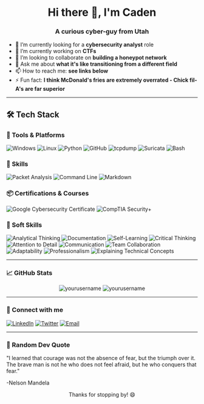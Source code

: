 <!-- Header / Greeting -->
<h1 align="center">Hi there 👋, I'm Caden</h1>
<h3 align="center">A curious cyber-guy from Utah</h3>

<!-- Short Description -->
- 🔭 I’m currently looking for a **cybersecurity analyst** role
- 🌱 I’m currently working on **CTFs**
- 🤝 I’m looking to collaborate on **building a honeypot network**
- 💬 Ask me about **what it's like transitioning from a different field**
- 📫 How to reach me: **see links below**
- ⚡ Fun fact: **I think McDonald's fries are extremely overrated - Chick fil-A's are far superior**

---

<!-- Tech Stack -->
## 🛠️ Tech Stack

### 🧰 Tools & Platforms
![Windows](https://img.shields.io/badge/Windows-0078D6?logo=windows&logoColor=white&style=for-the-badge)
![Linux](https://img.shields.io/badge/Linux-FCC624?logo=linux&logoColor=black&style=for-the-badge)
![Python](https://img.shields.io/badge/Python-3776AB?logo=python&logoColor=white&style=for-the-badge)
![GitHub](https://img.shields.io/badge/GitHub-181717?logo=github&logoColor=white&style=for-the-badge)
![tcpdump](https://img.shields.io/badge/tcpdump-000000?style=for-the-badge)
![Suricata](https://img.shields.io/badge/Suricata-FF6B6B?style=for-the-badge)
![Bash](https://img.shields.io/badge/Bash-4EAA25?logo=gnubash&logoColor=white&style=for-the-badge)

### 🧪 Skills
![Packet Analysis](https://img.shields.io/badge/Packet_Analysis-006400?style=for-the-badge)
![Command Line](https://img.shields.io/badge/Command_Line-4EAA25?style=for-the-badge)
![Markdown](https://img.shields.io/badge/Markdown-000000?logo=markdown&logoColor=white&style=for-the-badge)

### 📦 Certifications & Courses
![Google Cybersecurity Certificate](https://img.shields.io/badge/Google_Cybersecurity_Certificate-4285F4?logo=google&logoColor=white&style=for-the-badge)
![CompTIA Security+](https://img.shields.io/badge/Security%2B_(SY0--701)-E60028?logo=comptia&logoColor=white&style=for-the-badge)

### 🧠 Soft Skills
![Analytical Thinking](https://img.shields.io/badge/Analytical_Thinking-4682B4?style=for-the-badge)
![Documentation](https://img.shields.io/badge/Documentation-2E8B57?style=for-the-badge)
![Self-Learning](https://img.shields.io/badge/Self_Paced_Learning-9932CC?style=for-the-badge)
![Critical Thinking](https://img.shields.io/badge/Critical_Thinking-DAA520?style=for-the-badge&logo=brains&logoColor=white)
![Attention to Detail](https://img.shields.io/badge/Attention_to_Detail-FF8C00?style=for-the-badge)
![Communication](https://img.shields.io/badge/Communication-DC143C?style=for-the-badge)
![Team Collaboration](https://img.shields.io/badge/Team_Collaboration-20B2AA?style=for-the-badge)
![Adaptability](https://img.shields.io/badge/Adaptability-9370DB?style=for-the-badge)
![Professionalism](https://img.shields.io/badge/Professionalism-468499?style=for-the-badge)
![Explaining Technical Concepts](https://img.shields.io/badge/Explaining_Technical_Concepts-FF69B4?style=for-the-badge)

---

<!-- GitHub Stats -->
### 📈 GitHub Stats
<p align="center">
  <img src="https://github-readme-stats.vercel.app/api?username=yourusername&show_icons=true&theme=radical" alt="yourusername" />
  <img src="https://github-readme-stats.vercel.app/api/top-langs/?username=yourusername&layout=compact&theme=radical" alt="yourusername" />
</p>

---

<!-- Connect With Me -->
### 🤝 Connect with me
<p>
  <a href="https://www.linkedin.com/in/cadenlundquist/"><img alt="LinkedIn" src="https://img.shields.io/badge/LinkedIn-blue?style=flat-square&logo=linkedin"></a>
  <a href="https://twitter.com/cadenlundquist"><img alt="Twitter" src="https://img.shields.io/badge/Twitter-blue?style=flat-square&logo=twitter"></a>
  <a href="mailto:cadenlundquist@gmail.com"><img alt="Email" src="https://img.shields.io/badge/Email-D14836?style=flat-square&logo=gmail&logoColor=white"></a>
</p>

---

<!-- Fun Section -->
### 🎉 Random Dev Quote
"I learned that courage was not the absence of fear, but the triumph over it. The brave man is not he who does not feel afraid, but he who conquers that fear."

-Nelson Mandela

<!-- Footer -->
<p align="center">Thanks for stopping by! 😄</p>
